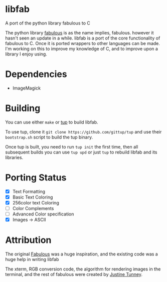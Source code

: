 libfab
======

A port of the python library fabulous to C

The python library [fabulous](https://github.com/jart/fabulous) is as the name implies, fabulous.
however it hasn't seen an update in a while. libfab is a port of the core functionality of fabulous to C.
Once it is ported wrappers to other languages can be made. I'm working on this to improve my knowledge of C,
and to improve upon a library I enjoy using.

Dependencies
============

* ImageMagick

Building
========

You can use either `make` or [tup](https://github.com/gittup/tup) to build
libfab.

To use tup, clone it `git clone https://github.com/gittup/tup` and use
their `bootstrap.sh` script to build the tup binary.

Once tup is built, you need to run `tup init` the first time, then all
subsequent builds you can use `tup upd` or just `tup` to rebuild libfab and its
libraries.

Porting Status
==============
- [x] Text Formatting
- [x] Basic Text Coloring
- [x] 256color text Coloring
- [ ] Color Complements
- [ ] Advanced Color specification
- [x] Images -> ASCII

Attribution
============
The original [Fabulous](https://github.com/jart/fabulous) was a huge inspiration, and the existing code was a huge help in writing libfab

The xterm, RGB conversion code, the algorithm for rendering images in the
terminal, and the rest of fabulous were created by [Justine Tunney](https://github.com/jart/).
